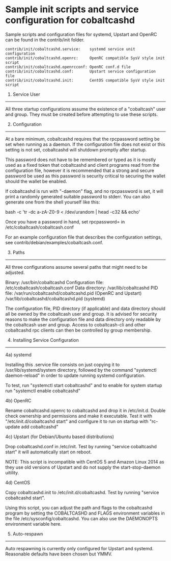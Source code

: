 Sample init scripts and service configuration for cobaltcashd
==========================================================

Sample scripts and configuration files for systemd, Upstart and OpenRC
can be found in the contrib/init folder.

    contrib/init/cobaltcashd.service:    systemd service unit configuration
    contrib/init/cobaltcashd.openrc:     OpenRC compatible SysV style init script
    contrib/init/cobaltcashd.openrcconf: OpenRC conf.d file
    contrib/init/cobaltcashd.conf:       Upstart service configuration file
    contrib/init/cobaltcashd.init:       CentOS compatible SysV style init script

1. Service User
---------------------------------

All three startup configurations assume the existence of a "cobaltcash" user
and group.  They must be created before attempting to use these scripts.

2. Configuration
---------------------------------

At a bare minimum, cobaltcashd requires that the rpcpassword setting be set
when running as a daemon.  If the configuration file does not exist or this
setting is not set, cobaltcashd will shutdown promptly after startup.

This password does not have to be remembered or typed as it is mostly used
as a fixed token that cobaltcashd and client programs read from the configuration
file, however it is recommended that a strong and secure password be used
as this password is security critical to securing the wallet should the
wallet be enabled.

If cobaltcashd is run with "-daemon" flag, and no rpcpassword is set, it will
print a randomly generated suitable password to stderr.  You can also
generate one from the shell yourself like this:

bash -c 'tr -dc a-zA-Z0-9 < /dev/urandom | head -c32 && echo'

Once you have a password in hand, set rpcpassword= in /etc/cobaltcash/cobaltcash.conf

For an example configuration file that describes the configuration settings,
see contrib/debian/examples/cobaltcash.conf.

3. Paths
---------------------------------

All three configurations assume several paths that might need to be adjusted.

Binary:              /usr/bin/cobaltcashd
Configuration file:  /etc/cobaltcash/cobaltcash.conf
Data directory:      /var/lib/cobaltcashd
PID file:            /var/run/cobaltcashd/cobaltcashd.pid (OpenRC and Upstart)
                     /var/lib/cobaltcashd/cobaltcashd.pid (systemd)

The configuration file, PID directory (if applicable) and data directory
should all be owned by the cobaltcash user and group.  It is advised for security
reasons to make the configuration file and data directory only readable by the
cobaltcash user and group.  Access to cobaltcash-cli and other cobaltcashd rpc clients
can then be controlled by group membership.

4. Installing Service Configuration
-----------------------------------

4a) systemd

Installing this .service file consists on just copying it to
/usr/lib/systemd/system directory, followed by the command
"systemctl daemon-reload" in order to update running systemd configuration.

To test, run "systemctl start cobaltcashd" and to enable for system startup run
"systemctl enable cobaltcashd"

4b) OpenRC

Rename cobaltcashd.openrc to cobaltcashd and drop it in /etc/init.d.  Double
check ownership and permissions and make it executable.  Test it with
"/etc/init.d/cobaltcashd start" and configure it to run on startup with
"rc-update add cobaltcashd"

4c) Upstart (for Debian/Ubuntu based distributions)

Drop cobaltcashd.conf in /etc/init.  Test by running "service cobaltcashd start"
it will automatically start on reboot.

NOTE: This script is incompatible with CentOS 5 and Amazon Linux 2014 as they
use old versions of Upstart and do not supply the start-stop-daemon uitility.

4d) CentOS

Copy cobaltcashd.init to /etc/init.d/cobaltcashd. Test by running "service cobaltcashd start".

Using this script, you can adjust the path and flags to the cobaltcashd program by
setting the COBALTCASHD and FLAGS environment variables in the file
/etc/sysconfig/cobaltcashd. You can also use the DAEMONOPTS environment variable here.

5. Auto-respawn
-----------------------------------

Auto respawning is currently only configured for Upstart and systemd.
Reasonable defaults have been chosen but YMMV.

